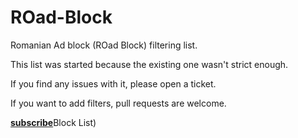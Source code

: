 # ROad-Block
Romanian Ad block (ROad Block) filtering list.

This list was started because the existing one wasn't strict enough.

If you find any issues with it, please open a ticket.

If you want to add filters, pull requests are welcome.


[**subscribe**](https://raw.githubusercontent.com/tcptomato/ROad-Block/master/road-block-filters.txt?location=https://raw.githubusercontent.com/tcptomato/ROad-Block/master/road-block-filters.txt&title=ROad)Block List)
